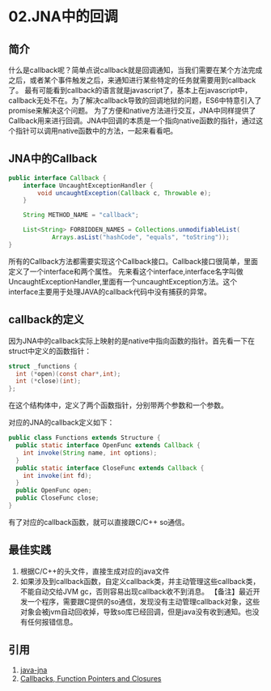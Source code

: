 # 02.JNA中的回调

## 简介

什么是callback呢？简单点说callback就是回调通知，当我们需要在某个方法完成之后，或者某个事件触发之后，来通知进行某些特定的任务就需要用到callback了。
最有可能看到callback的语言就是javascript了，基本上在javascript中，callback无处不在。为了解决callback导致的回调地狱的问题，ES6中特意引入了promise来解决这个问题。
为了方便和native方法进行交互，JNA中同样提供了Callback用来进行回调。JNA中回调的本质是一个指向native函数的指针，通过这个指针可以调用native函数中的方法，一起来看看吧。

## JNA中的Callback
```java
public interface Callback {
    interface UncaughtExceptionHandler {
        void uncaughtException(Callback c, Throwable e);
    }

    String METHOD_NAME = "callback";

    List<String> FORBIDDEN_NAMES = Collections.unmodifiableList(
            Arrays.asList("hashCode", "equals", "toString"));
}

```

所有的Callback方法都需要实现这个Callback接口。Callback接口很简单，里面定义了一个interface和两个属性。
先来看这个interface,interface名字叫做UncaughtExceptionHandler,里面有一个uncaughtException方法。这个interface主要用于处理JAVA的callback代码中没有捕获的异常。


## callback的定义
因为JNA中的callback实际上映射的是native中指向函数的指针。首先看一下在struct中定义的函数指针：
```c
struct _functions {
  int (*open)(const char*,int);
  int (*close)(int);
};
```

在这个结构体中，定义了两个函数指针，分别带两个参数和一个参数。

对应的JNA的callback定义如下：
```java
public class Functions extends Structure {
  public static interface OpenFunc extends Callback {
    int invoke(String name, int options);
  }
  public static interface CloseFunc extends Callback {
    int invoke(int fd);
  }
  public OpenFunc open;
  public CloseFunc close;
}

```
有了对应的callback函数，就可以直接跟C/C++ so通信。
## 最佳实践
1. 根据C/C++的头文件，直接生成对应的java文件
2. 如果涉及到callback函数，自定义callback类，并主动管理这些callback类，不能自动交给JVM gc，否则容易出现callback收不到消息。
【备注】最近开发一个程序，需要跟C提供的so通信，发现没有主动管理callback对象，这些对象会被jvm自动回收掉，导致so库已经回调，但是java没有收到通知。也没有任何报错信息。

## 引用
1. [java-jna](https://github.com/ddean2009/learn-java-base-9-to-20/tree/master/java-jna)
2. [Callbacks, Function Pointers and Closures](https://github.com/java-native-access/jna/blob/master/www/CallbacksAndClosures.md)


